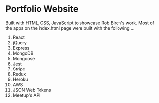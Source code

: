 # Portfolio Website

Built with HTML, CSS, JavaScript to showcase Rob Birch's work. Most of the apps on the index.html page were built with the following ...

1. React
2. jQuery
3. Express
4. MongoDB
5. Mongoose
6. Jest
7. Stripe
8. Redux
9. Heroku
10. AWS
11. JSON Web Tokens
12. Meetup's API